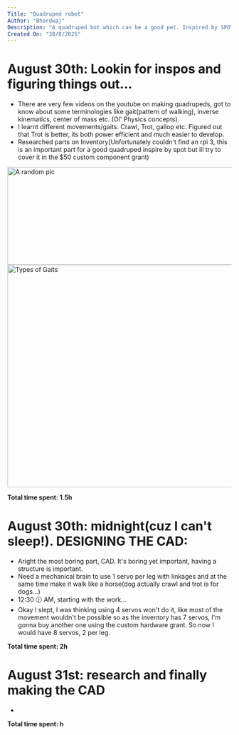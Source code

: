 ```yaml
---
Title: "Quadruped robot"
Author: "Bhardwaj"
Description: "A quadruped bot which can be a good pet. Inspired by SPOT"
Created On: "30/8/2025"
---
```


# August 30th: Lookin for inspos and figuring things out...

* There are very few videos on the youtube on making quadrupeds, got to know about some terminologies like gait(pattern of walking), inverse kinematics, center of mass etc. (Ol' Physics concepts).
* I learnt different movements/gaits. Crawl, Trot, gallop etc. Figured out that Trot is better, its both power efficient and much easier to develop.
* Researched parts on Inventory(Unfortunately couldn't find an rpi 3, this is an important part for a good quadruped inspire by spot but ill try to cover it in the $50 custom component grant)

<img width="651" height="219" alt="A random pic" src="https://github.com/user-attachments/assets/d7e2b269-3daf-4047-a7e3-1ac17e15dd29" />
<img width="1113" height="499" alt="Types of Gaits" src="https://github.com/user-attachments/assets/15c23991-15d7-4212-9997-eee259186d49" />


**Total time spent: 1.5h**


# August 30th: midnight(cuz I can't sleep!). DESIGNING THE CAD:

* Aright the most boring part, CAD. It's boring yet important, having a structure is important.
* Need a mechanical brain to use 1 servo per leg with linkages and at the same time make it walk like a horse(dog actually crawl and trot is for dogs...)
* 12:30 🕧 AM, starting with the work...
* Okay I slept, I was thinking using 4 servos won't do it, like most of the movement wouldn't be possible so as the inventory has 7 servos, I'm gonna buy another one using the custom hardware grant. So now I would have 8 servos, 2 per leg.

**Total time spent: 2h**

# August 31st: research and finally making the CAD

* 

**Total time spent: h**
